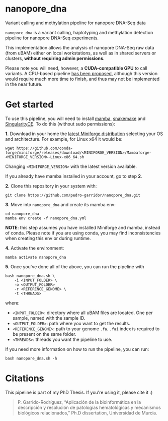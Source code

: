 # nanopore_dna
 Variant calling and methylation pipeline for nanopore DNA-Seq data

`nanopore_dna` is a variant calling, haplotyping and methylation detection pipeline for nanopore DNA-Seq experiments.

This implementation allows the analysis of nanopore DNA-Seq raw data (from uBAM) either on local workstations, as well as in shared servers or clusters, **without requiring admin permissions**.

Please note you will need, however, a **CUDA-compatible GPU** to call variants. A CPU-based pipeline [has been proposed](https://github.com/pedro-garridor/nanopore_dna/issues/3), although this version would require much more time to finish, and thus may not be implemented in the near future.

# Get started

To use this pipeline, you will need to install [mamba](https://mamba.readthedocs.io/en/latest/installation/mamba-installation.html), [snakemake](https://snakemake.readthedocs.io/en/stable/) and [SingularityCE](https://github.com/sylabs/singularity/releases/). To do this (without sudo permissions):

**1.** Download in your home the [latest Miniforge distribution](https://github.com/conda-forge/miniforge/releases/latest/) selecting your OS and architecture. For example, for Linux x64 it would be:
   
   ```
   wget https://github.com/conda-forge/miniforge/releases/download/<MINIFORGE_VERSION>/Mambaforge-<MINIFORGE_VERSION>-Linux-x86_64.sh
   ```
   

Changing `<MINIFORGE_VERSION>` with the latest version available.

   If you already have mamba installed in your account, go to step **2**.

**2.** Clone this repository in your system with:

    
    git clone https://github.com/pedro-garridor/nanopore_dna.git
    

**3.** Move into `nanopore_dna` and create its mamba env:

    
    cd nanopore_dna
    mamba env create -f nanopore_dna.yml

**NOTE**: this step assumes you have installed Miniforge and mamba, instead of conda. Please note if you are using conda, you may find inconsistencies when creating this env or during runtime.
    

**4.** Activate the environment:

    mamba activate nanopore_dna

**5.** Once you've done all of the above, you can run the pipeline with

    
    bash nanopore_dna.sh \
        -i <INPUT_FOLDER> \
        -o <OUTPUT_FOLDER>  
        -r <REFERENCE_GENOME> \
        -t <THREADS>
    

where:

- `<INPUT_FOLDER>`: directory where all uBAM files are located. One per sample, named with the sample ID.
- `<OUTPUT_FOLDER>`: path where you want to get the results.
- `<REFERENCE_GENOME>`: path to your genome `.fa`. `.fai` index is required to be present on the same folder.
- `<THREADS>`: threads you want the pipeline to use.

If you need more information on how to run the pipeline, you can run:

    
    bash nanopore_dna.sh -h
    

# Citations

This pipeline is part of my PhD Thesis. If you're using it, please cite it :)

> P. Garrido-Rodríguez, “Aplicación de la bioinformática en la descripción y resolución de patologías hematológicas y mecanismos biológicos relacionados,” Ph.D dissertation, Universidad de Murcia.
